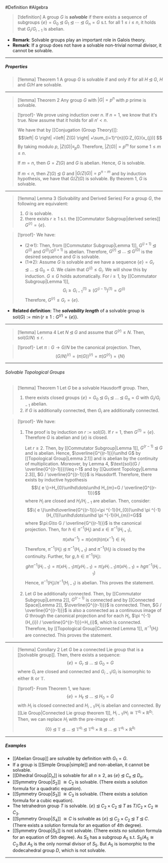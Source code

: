 #Definition #Algebra 

>[!definition]
>A group $G$ is ***solvable*** if there exists a sequence of subgroups $\{ e \}=G_{0} \unlhd G_{1}\unlhd \cdots \unlhd G_{n}=G$ s.t. for all $1 \leq i \leq n$, it holds that $G_{i}/G_{i-1}$ is abelian.

- **Remark**: Solvable groups play an important role in Galois theory.
- **Remark**: If a group does not have a solvable non-trivial normal divisor, it cannot be solvable.
---
##### Properties
> [!lemma] Theorem 1
> A group $G$ is solvable if and only if for all $H \unlhd G$, $H$ and $G / H$ are solvable.
---
> [!lemma] Theorem 2
> Any group $G$ with $\left| G \right|=p^n$ with $p$ prime is solvable.

> [!proof]-
> We prove using induction over $n$. If $n=1$, we know that it's true. Now assume that it holds for all $n'<n$. 
> 
> We have that by [[Conjugation (Group Theory)]]: $$\left| G \right| =\left| Z(G) \right| +\sum_{i=1}^{n}[G:Z_{G}(x_{j})] $$By taking modulo $p$, $\left| Z(G) \right|\equiv _p 0$. Therefore, $\left| Z(G) \right|=p^m$ for some $1\leq m\leq n$. 
> 
> If $m=n$, then $G=Z(G)$ and $G$ is abelian. Hence, $G$ is solvable. 
> 
> If $m<n$, then $Z(G)\unlhd G$ and $\left| G / Z(G) \right|=p^{n-m}$ and by induction hypothesis, we have that $G / Z(G)$ is solvable. By theorem 1, $G$ is solvable.
---
> [!lemma] Lemma 3 (Solvability and Derived Series)
> For a group $G$, the following are equivalent:
> 1. $G$ is solvable.
> 2. there exists $r\geq 1$ s.t. the [[Commutator Subgroup|derived series]] $G^{(r)}=\{ e \}$.

> [!proof]-
> We have:
> - (2=>1): Then, from [[Commutator Subgroup|Lemma 1]], $G^{(i+1)}\unlhd G^{(i)}$ and $G^{(i)} / G^{(i+1)}$ is abelian. Therefore, $G^{(r)}\unlhd \dots\unlhd G^{(0)}$ is the desired sequence and $G$ is solvable.
> - (1=>2): Assume $G$ is solvable and we have a sequence $\{ e \}=G_{r}\unlhd \dots\unlhd G_{0}=G$. We claim that $G^{(i)}\leq G_{i}$. We will show this by induction. $G\leq G$ holds automatically. For $i\geq 1$, by [[Commutator Subgroup|Lemma 1]], $$G_{i}\geq G_{i-1}^{(1)}\geq (G^{(i-1)})^{(1)}=G^{(i)}$$Therefore, $G^{(r)}\leq G_{r}=\{ e \}$.
- **Related definition**: The ***solvability length*** of a solvable group is $\text{sol}(G):=\min\{ r\geq 1:G^{(r)}=\{ e \} \}$.
---
> [!lemma] Lemma 4 
> Let $N\unlhd G$ and assume that $G^{(r)}\leq N$. Then, $\text{sol}(G / N)\leq r$.

> [!proof]-
> Let $\pi:G\to G / N$ be the canonical projection. Then, $$(G / N)^{(r)}=(\pi(G))^{(r)}=\pi(G^{(r)})=\{ N \}$$
---
###### Solvable Topological Groups
> [!lemma] Theorem 1
> Let $G$ be a solvable Hausdorff group. Then,
> 1. there exists closed groups $\{ e \}=G_{0}\unlhd G_{1}\unlhd\dots\unlhd G_{n}=G$ with $G_{i} / G_{i-1}$ abelian.
> 2. if $G$ is additionally connected, then $G_{i}$ are additionally connected.

> [!proof]-
> We have:
> 1. The proof is by induction on $r:=\text{sol}(G)$. If $r=1$, then $G^{(1)}=\{ e \}$. Therefore $G$ is abelian and $\{ e \}$ is closed.
>    
>    Let $r\geq 2$. Then, by [[Commutator Subgroup|Lemma 1]], $G^{(r-1)}\unlhd G$ and is abelian. Hence, $\overline{G^{(r-1)}}\unlhd G$ by [[Topological Group|Lemma 2.1]] and is abelian by the continuity of multiplication. Moreover, by Lemma 4, $\text{sol}(G / \overline{G^{(r-1)}})\leq r-1$ and by [[Quotient Topology|Lemma 2.3]], $G / \overline{G^{(r-1)}}$ is Hausdorff. Therefore, there exists by inductive hypothesis $$\{ e \}=H_{0}\unlhd\dots\unlhd H_{m}=G / \overline{G^{(r-1)}}$$where $H_{i}$ are closed and $H_{i} / H_{i-1}$ are abelian. Then, consider: $$\{ e \}\unlhd\overline{G^{(r-1)}}=\pi ^{-1}(H_{0})\unlhd \pi ^{-1}(H_{1})\unlhd\dots\unlhd \pi ^{-1}(H_{m})=G$$where $\pi:G\to G / \overline{G^{(r-1)}}$ is the canonical projection. Then, for $h\in \pi ^{-1}(H_{i})$ and $x\in \pi ^{-1}(H_{i+1})$, $$\pi(xhx ^{-1})=\pi(x)\pi(h)\pi(x ^{-1})\in H_{i}$$Therefore, $\pi ^{-1}(H_{i})\unlhd \pi ^{-1}(H_{i+1})$ and $\pi ^{-1}(H_{i})$ is closed by the continuity. Further, for $g,h\in \pi ^{-1}(H_{i})$: $$gh\pi ^{-1}(H_{i-1})=\pi(xH_{i-1})\pi(yH_{i-1})=\pi(yH_{i-1})\pi(xH_{i-1})=hg\pi ^{-1}(H_{i-1})$$Hence, $\pi ^{-1}(H_{i}) / \pi ^{-1}(H_{i-1})$ is abelian. This proves the statement.
> 2. Let $G$ be additionally connected. Then, by [[Commutator Subgroup|Lemma 2]], $G^{(r-1)}$ is connected and by [[Connected Space|Lemma 2]], $\overline{G^{(r-1)}}$ is connected. Then, $G / \overline{G^{(r-1)}}$ is also a connected as a continuous image of $G$ through the canonical projection and for each $H_{i}$, $\pi ^{-1}(H_{i}) / \overline{G^{(r-1)}}=H_{i}$, which is connected. Therefore, by [[Topological Group|Connected Lemma 1]], $\pi ^{-1}(H_{i})$ are connected. This proves the statement.
---
> [!lemma] Corollary 2
> Let $G$ be a connected Lie group that is a [[solvable group]]. Then, there exists a sequence: $$\{ e \}=G_{r}\unlhd\dots\unlhd G_{0}=G$$where $G_{i}$ are closed and connected and $G_{i-1} / G_{i}$ is isomorphic to either $\mathbb{R}$ or $\mathbb{T}$.

> [!proof]-
> From Theorem 1, we have: $$\{ e \}=H_{\ell}\unlhd\dots\unlhd H_{0}=G$$with $H_{i}$ is closed connected and $H_{i-1} / H_{i}$ is abelian and connected. By [[Lie Group|Connected Lie group theorem 1]], $H_{i-1} / H_{i}\cong \mathbb{T}^{a_{i}}\times \mathbb{R}^{b_{i}}$. Then, we can replace $H_{i}$ with the pre-image of: $$\{ 0 \}\unlhd \mathbb{T}\unlhd\dots \unlhd \mathbb{T}^{a_{i}}\unlhd \mathbb{T}^{a_{i}}\times \mathbb{R}\unlhd \dots\unlhd \mathbb{T}^{a_{i}}\times \mathbb{R}^{b_{i}}$$
---
##### Examples
- [[Abelian Group]] are solvable by definition with $G_{1}=G$.
- If a group is [[Simple Group|simple]] and non-abelian, it cannot be solvable.
- [[Dihedral Group|$D_n$]] is solvable for all $n\ge 2$, as $\{ e \} \unlhd C_{n}\unlhd D_{n}.$
- [[Symmetry Group|$S_2$]] $\cong C_{2}$ is solvable. (There exists a solution formula for a quadratic equation).
- [[Symmetry Group|$S_3$]] $\cong C_{3}$ is solvable. (There exists a solution formula for a cubic equation).
- The tetrahedron group $T$ is solvable. $\{ e \} \unlhd C_{2}\times C_{2}\unlhd T$ as $T / C_{2} \times C_{2}\cong C_{3}$.
- [[Symmetry Group|$S_4$]] $\cong C$ is solvable as $\{ e \}\unlhd C_{2}\times C_{2}\unlhd T \unlhd C$. (There exists a solution formula for an equation of 4th degree).
- [[Symmetry Group|$S_5$]] is not solvable. (There exists *no* solution formula for an equation of 5th degree). As $S_{5}$ has a subgroup $A_{5}$ s.t. $S_{5} / A_{5} \cong C_{2}$.But $A_{5}$ is the only normal divisor of $S_{5}$. But $A_{5}$ is isomorphic to the dodecahedral group $D$, which is not solvable.
---